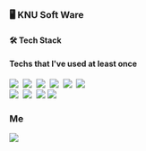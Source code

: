 
<h3>🖥 KNU Soft Ware</h3>
<h4>🛠 Tech Stack </h4>
<h4> Techs that I've used at least once </h4>
<p>
  <img src="https://img.shields.io/badge/Python-3766AB?style=flat-square&logo=Python&logoColor=white"/></a>&nbsp 
  <img src="https://img.shields.io/badge/Java-007396?style=flat-square&logo=Java&logoColor=white"/></a>&nbsp 
  <img src="https://img.shields.io/badge/C++-00599C?style=flat-square&logo=C%2B%2B&logoColor=white"/></a>&nbsp 
  <img src="https://img.shields.io/badge/C-A8B9CC?style=flat-square&logo=C&logoColor=white"/></a>&nbsp 
  <img src="https://img.shields.io/badge/Javascript-ffb13b?style=flat-square&logo=javascript&logoColor=white"/></a>&nbsp 
  <img src="https://img.shields.io/badge/css-1572B6?style=flat-square&logo=css3&logoColor=white"/></a>&nbsp 
  <br>                                                                                              
  <img src="https://img.shields.io/badge/Mysql-E6B91E?style=flat-square&logo=MySql&logoColor=white"/></a>&nbsp                                                                     <img src="https://img.shields.io/badge/HTML5-E34F26?style=flat-square&logo=HTML5&logoColor=white"/></a>&nbsp                            
  <img src="https://img.shields.io/badge/linux-FCC624?style=flat-square&logo=linux&logoColor=black">
  <img src="https://img.shields.io/badge/Microsoft foundation Classes-FFA07A?style=flat-square&logo=apachetomcat&logoColor=white">

 
  
</p>


<h3> Me </h3>
<p>         
  <a href="https://www.instagram.com/mmunkyeong/"><img src="https://img.shields.io/badge/Instagram-E4405F?style=flat-square&logo=Instagram&logoColor=white&link=https://www.instagram.com/mmunkyeong/"/></a> &nbsp
 
</p>
<br>

